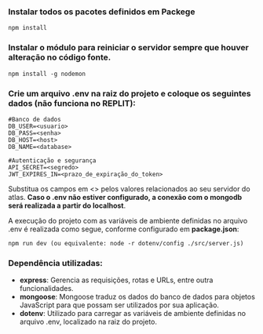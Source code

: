 ### **Instalar todos os pacotes definidos em Packege**
```
npm install
```

### **Instalar o módulo para reiniciar o servidor sempre que houver alteração no código fonte.**

```
npm install -g nodemon
```

### **Crie um arquivo .env na raiz do projeto e coloque os seguintes dados (não funciona no REPLIT):**
```
#Banco de dados
DB_USER=<usuario>
DB_PASS=<senha>
DB_HOST=<host>
DB_NAME=<database>

#Autenticação e segurança
API_SECRET=<segredo>
JWT_EXPIRES_IN=<prazo_de_expiração_do_token>
```
Substitua os campos em <> pelos valores relacionados ao seu servidor do atlas. **Caso o .env não estiver configurado, a conexão com o mongodb será realizada a partir do localhost**.

A execução do projeto com as variáveis de ambiente definidas no arquivo .env é realizada como segue, conforme configurado em **package.json**:

```
npm run dev (ou equivalente: node -r dotenv/config ./src/server.js)
```

### **Dependência utilizadas:**

- **express**: Gerencia as requisições, rotas e URLs, entre outra funcionalidades.
- **mongoose**: Mongoose traduz os dados do banco de dados para objetos JavaScript para que possam ser utilizados por sua aplicação.
- **dotenv**: Utilizado para carregar as variáveis de ambiente definidas no arquivo .env, localizado na raiz do projeto.

